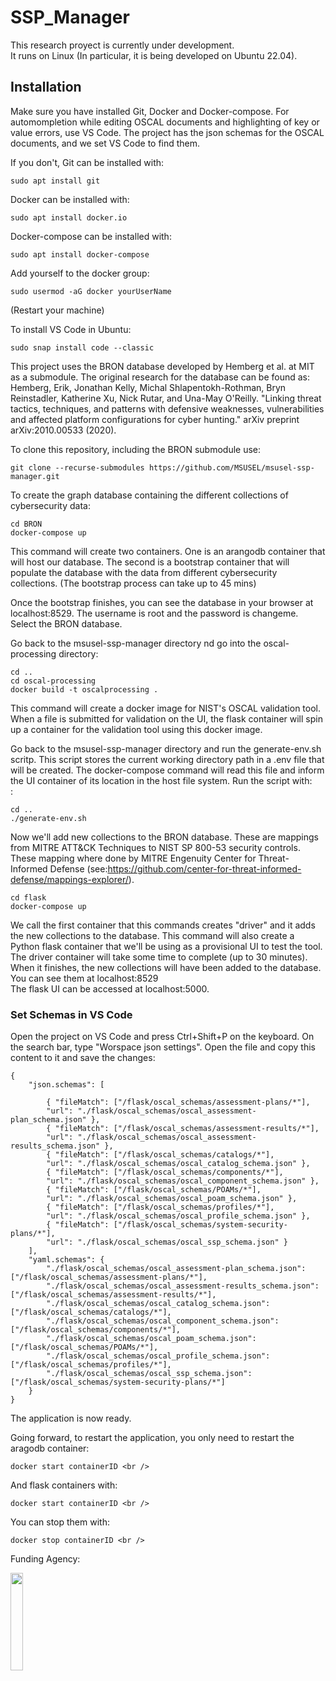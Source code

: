 # SSP_Manager

This research proyect is currently under development. <br />
It runs on Linux (In particular, it is being developed on Ubuntu 22.04). <br />

## Installation
Make sure you have installed Git, Docker and Docker-compose. For automompletion while editing OSCAL documents and highlighting of key or value errors, use VS Code. The project has the json schemas for the OSCAL documents, and we set VS Code to find them.<br />

If you don't, Git can be installed with: <br />
```
sudo apt install git 
```

Docker can be installed with: <br />
```
sudo apt install docker.io
```

Docker-compose can be installed with: <br />
```
sudo apt install docker-compose 
```

Add yourself to the docker group: <br />
```
sudo usermod -aG docker yourUserName 
```

(Restart your machine) <br />

To install VS Code in Ubuntu:
```
sudo snap install code --classic
```

This project uses the BRON database developed by Hemberg et al. at MIT as a submodule. The original research for the database can be found as: <br /> 
Hemberg, Erik, Jonathan Kelly, Michal Shlapentokh-Rothman, Bryn Reinstadler, Katherine Xu, Nick Rutar, and Una-May O'Reilly. "Linking threat tactics, techniques, and patterns with defensive weaknesses, vulnerabilities and affected platform configurations for cyber hunting." arXiv preprint arXiv:2010.00533 (2020). <br />

To clone this repository, including the BRON submodule use: <br />
```
git clone --recurse-submodules https://github.com/MSUSEL/msusel-ssp-manager.git 
```

To create the graph database containing the different collections of cybersecurity data: <br />
```
cd BRON 
docker-compose up 
```
This command will create two containers. One is an arangodb container that will host our database. The second is a bootstrap container that will populate the database with the data from different cybersecurity collections. (The bootstrap process can take up to 45 mins) <br />

Once the bootstrap finishes, you can see the database in your browser at localhost:8529. The username is root and the password is changeme. Select the BRON database. <br />

Go back to the msusel-ssp-manager directory nd go into the oscal-processing directory: <br />
```
cd .. 
cd oscal-processing 
docker build -t oscalprocessing .
```

This command will create a docker image for NIST's OSCAL validation tool. When a file is submitted for validation on the UI, the flask container will spin up a container for the validation tool using this docker image. <br />

Go back to the msusel-ssp-manager directory and run the generate-env.sh scritp. This script stores the current working directory path in a .env file that will be created. The docker-compose command will read this file and inform the UI container of its location in the host file system. Run the script with: <br />: 
```
cd ..  
./generate-env.sh  
```


Now we'll add new collections to the BRON database. These are mappings from MITRE ATT&CK Techniques to NIST SP 800-53 security controls. These mapping where done by MITRE Engenuity Center for Threat-Informed Defense (see:https://github.com/center-for-threat-informed-defense/mappings-explorer/). <br />
```
cd flask
docker-compose up
```

We call the first container that this commands creates "driver" and it adds the new collections to the database. This command will also create a Python flask container that we'll be using as a provisional UI to test the tool. The driver container will take some time to complete (up to 30 minutes). When it finishes, the new collections will have been added to the database. You can see them at localhost:8529 <br />
The flask UI can be accessed at localhost:5000. <br />

### Set Schemas in VS Code
Open the project on VS Code and press Ctrl+Shift+P on the keyboard. On the search bar, type "Worspace json settings". Open the file and copy this content to it and save the changes:<br />
```
{
    "json.schemas": [
        
        { "fileMatch": ["/flask/oscal_schemas/assessment-plans/*"], 
        "url": "./flask/oscal_schemas/oscal_assessment-plan_schema.json" },
        { "fileMatch": ["/flask/oscal_schemas/assessment-results/*"],
        "url": "./flask/oscal_schemas/oscal_assessment-results_schema.json" },
        { "fileMatch": ["/flask/oscal_schemas/catalogs/*"],
        "url": "./flask/oscal_schemas/oscal_catalog_schema.json" },
        { "fileMatch": ["/flask/oscal_schemas/components/*"],
        "url": "./flask/oscal_schemas/oscal_component_schema.json" },
        { "fileMatch": ["/flask/oscal_schemas/POAMs/*"],
        "url": "./flask/oscal_schemas/oscal_poam_schema.json" },
        { "fileMatch": ["/flask/oscal_schemas/profiles/*"],
        "url": "./flask/oscal_schemas/oscal_profile_schema.json" },
        { "fileMatch": ["/flask/oscal_schemas/system-security-plans/*"],
        "url": "./flask/oscal_schemas/oscal_ssp_schema.json" }
    ],
    "yaml.schemas": {
        "./flask/oscal_schemas/oscal_assessment-plan_schema.json": ["/flask/oscal_schemas/assessment-plans/*"],
        "./flask/oscal_schemas/oscal_assessment-results_schema.json": ["/flask/oscal_schemas/assessment-results/*"],
        "./flask/oscal_schemas/oscal_catalog_schema.json": ["/flask/oscal_schemas/catalogs/*"],
        "./flask/oscal_schemas/oscal_component_schema.json": ["/flask/oscal_schemas/components/*"],
        "./flask/oscal_schemas/oscal_poam_schema.json": ["/flask/oscal_schemas/POAMs/*"],
        "./flask/oscal_schemas/oscal_profile_schema.json": ["/flask/oscal_schemas/profiles/*"],
        "./flask/oscal_schemas/oscal_ssp_schema.json": ["/flask/oscal_schemas/system-security-plans/*"]
    }
}
```

The application is now ready. <br />

Going forward, to restart the application, you only need to restart the aragodb container:  <br />
```
docker start containerID <br />
```

And flask containers with: <br />
```
docker start containerID <br />
```

You can stop them with: <br />
```
docker stop containerID <br />
```

Funding Agency:   <br />

[<img src="https://www.cisa.gov/profiles/cisad8_gov/themes/custom/gesso/dist/images/backgrounds/6fdaa25709d28dfb5cca.svg" width="20%" height="20%">](https://www.cisa.gov/)

